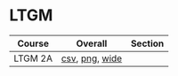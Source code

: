 # LTGM

| Course | Overall | Section |
| ------ | ------- | ------- |
| LTGM 2A | [csv](https://github.com/UCSD-Historical-Enrollment-Data/2022Fall/blob/main/overall/LTGM%202A.csv), [png](https://raw.githubusercontent.com/UCSD-Historical-Enrollment-Data/2022Fall/main/plot_overall/LTGM%202A.png), [wide](https://raw.githubusercontent.com/UCSD-Historical-Enrollment-Data/2022Fall/main/plot_overall_wide/LTGM%202A.png) |  |
